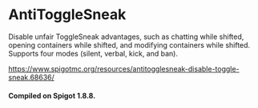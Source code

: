 # AntiToggleSneak
Disable unfair ToggleSneak advantages, such as chatting while shifted, opening containers while shifted, and modifying containers while shifted. Supports four modes (silent, verbal, kick, and ban).

https://www.spigotmc.org/resources/antitogglesneak-disable-toggle-sneak.68636/

#### Compiled on Spigot 1.8.8.
